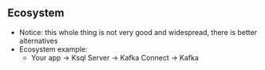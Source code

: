 ## Ecosystem
* Notice: this whole thing is not very good and widespread, there is better alternatives
* Ecosystem example:
    * Your app -> Ksql Server -> Kafka Connect -> Kafka

